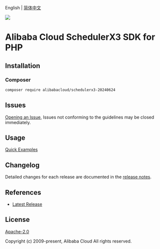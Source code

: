 English | [简体中文](README-CN.md)

![](https://aliyunsdk-pages.alicdn.com/icons/AlibabaCloud.svg)

# Alibaba Cloud SchedulerX3 SDK for PHP

## Installation

### Composer

```bash
composer require alibabacloud/schedulerx3-20240624
```

## Issues

[Opening an Issue](https://github.com/aliyun/alibabacloud-php-sdk/issues/new), Issues not conforming to the guidelines may be closed immediately.

## Usage

[Quick Examples](https://github.com/aliyun/alibabacloud-php-sdk/blob/master/docs/0-Examples-EN.md#quick-examples)

## Changelog

Detailed changes for each release are documented in the [release notes](./ChangeLog.txt).

## References

* [Latest Release](https://github.com/aliyun/alibabacloud-php-sdk/)

## License

[Apache-2.0](http://www.apache.org/licenses/LICENSE-2.0)

Copyright (c) 2009-present, Alibaba Cloud All rights reserved.
